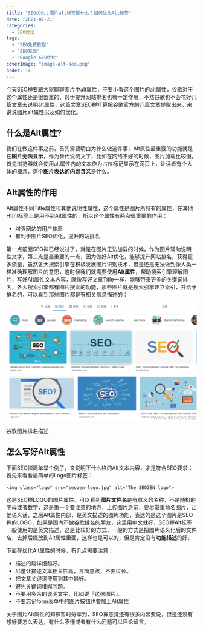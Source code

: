 ```yaml
---
title: "SEO优化：图片alt标签是什么？如何优化Alt标签"
date: "2021-07-21"
categories: 
  - SEO优化
tags: 
  - "SEO免费教程"
  - "SEO基础"
  - "Google SEO优化"
coverImage: "image-alt-seo.png"
order: 14
---
```


今天SEO禅要跟大家聊聊图片中alt属性，不要小看这个图片的alt属性，谷歌对于这个属性还是很器重的，对于提升网站排名也有一定作用，不然谷歌也不会花好几篇文章去说明alt属性，这篇文章SEO禅打算把谷歌官方的几篇文章提取出来，来说说图片alt属性以及如何优化。

## 什么是Alt属性?

我们在做这件事之前，首先需要明白为什么做这件事，Alt属性最重要的功能就是在**图片无法显示**，作为替代说明文字，比如在网络不好的时候，图片加载比较慢，首先浏览器就会使用alt属性内的文本作为占位标记显示在网页上，让读者有个大体的概念，这个**图片表达的内容含义**是什么。

## Alt属性的作用

Alt属性不同Title属性和其他说明性属性，这个属性是图片所特有的属性，在其他Html标签上是用不到Alt属性的，所以这个属性有两点很重要的作用：

- 增强网站的用户体验
- 有利于图片SEO优化，提升网站排名

第一点前面SEO禅已经说过了，就是在图片无法加载的时候，作为图片辅助说明性文字，第二点是最重要的一点，因为做好Alt优化，能够提升网站排名，获得更多流量，虽然各大搜索引擎在积极发展图片识别技术，但是还是无法做到像人类一样准确理解图片的意思，这时候我们就需要使用**Alt属性**，帮助搜索引擎理解图片，写好Alt属性文本内容，就像写好文章Title一样，能够带来更多的关键词排名，各大搜索引擎都有图片搜索的功能，那些图片就是搜索引擎建立索引，并给予排名的，可以看到那些图片都是有相关信息描述的：

![seo-image-alt-ranking](images/seo-image-alt-ranking-1024x627.png)

谷歌图片排名描述

## 怎么写好Alt属性

下面SEO禅简单举个例子，来说明下什么样的Alt文本内容，才是符合SEO要求；首先来看看最简单的Logo图片标签：

```
<img class="logo" src="seozen-logo.jpg" alt="The SEOZEN logo">
```

这是SEO禅LOGO的图片属性，可以看到**图片文件名**是有意义的名称，不是随机的字母或者数字，这是第一个要注意的地方，上传图片之前，要尽量重命名图片，让他语义话，之后Alt属性内部，是英文描述的图片功能，表达的是这个图片是SEO禅的LOGO，如果是国内不做谷歌排名的朋友，这里用中文就好，SEO禅Alt标签一般使用的是英文描述，这是比较好的方式，一般的方式是把图片语义化后的文件名，去掉后缀放到Alt属性里面，这样也是可以的，但是肯定没有**功能描述**的好。

下面在优化Alt属性的时候，有几点需要注意：

- 描述的越详细越好。
- 尽量让描述文本相关性高，言简意赅，不要过长。
- 把文章关键词使用到其中最好。
- 避免关键词堆砌问题。
- 不要用多余的说明文字，比如说『这张图片』。
- 不要忘记form表单中的图片按钮也要加上Alt属性

关于图片Alt属性的知识暂时分享到，SEO禅感觉还有很多内容要说，但是还没有想好要怎么表达，有什么不懂或者有什么问题可以评论留言。
